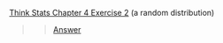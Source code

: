 [Think Stats Chapter 4 Exercise 2](http://greenteapress.com/thinkstats2/html/thinkstats2005.html#toc41) (a random distribution)

>> [Answer](Think_Stats_Answer_Ch4_Ex2_Ibrahim_Gabr.ipynb)
